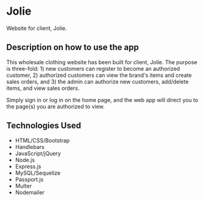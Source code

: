 # Jolie

Website for client, Jolie.

## Description on how to use the app
This wholesale clothing website has been built for client, Jolie.  The purpose is three-fold: 1) new customers can register to become an authorized customer, 2) authorized customers can view the brand's items and create sales orders, and 3) the admin can authorize new customers, add/delete items, and view sales orders.

Simply sign in or log in on the home page, and the web app will direct you to the page(s) you are authorized to view.


## Technologies Used

* HTML/CSS/Bootstrap
* Handlebars
* JavaScript/jQuery
* Node.js
* Express.js
* MySQL/Sequelize
* Passport.js
* Multer
* Nodemailer
